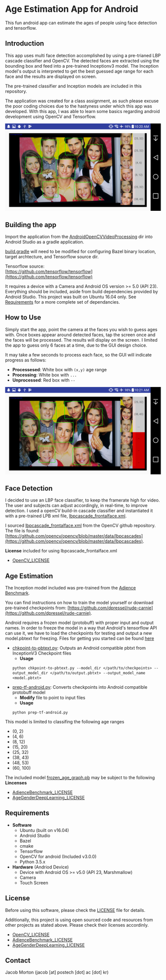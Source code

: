 # Age Estimation App for Android #
 This fun android app can estimate the ages of people using face detection and tensorflow. 
 
 ## Introduction ## 
This app uses multi face detection accomplished by using a pre-trianed LBP cascade classifier and OpenCV. The detected faces are extracted using the bounding box and feed into a pre-trained Inceptionv3 model. The Inception model's output is interpreted to get the best guessed age range for each face and the results are displayed on screen.  
  
The pre-trained classifier and Inception models are included in this repository.
  
The application was created for a class assignment, as such please excuse the poor coding choices due to the hastyness under which this app was developed. With this app, I was able to learn some basics regarding android development using OpenCV and Tensorflow.

![Screenshot](docs/images/Screenshot_2017-11-02-10-20-55.png)

## Building the app ##
Import the application from the [AndroidOpenCVVideoProcessing](AndroidOpenCVVideoProcessing) dir into Android Studio as a gradle application.  
  
[build.gradle](AndroidOpenCVVideoProcessing/app/build.gradle) will need to be modified for configuring Bazel binary location, target archtecture, and Tensorflow source dir.  
  
Tensorflow source:   
[https://github.com/tensorflow/tensorflow](https://github.com/tensorflow/tensorflow)
  
It requires a device with a Camera and Android OS version >= 5.0 (API 23). Everything should be included, aside from build dependencies provided by Android Studio. This project was built on Ubuntu 16.04 only. See [Requirements](#requirements) for a more complete set of dependancies.  

## How to Use ##
Simply start the app, point the camera at the faces you wish to guess ages with. Once boxes appear around detected faces, tap the screen once and the faces will be processed. The results will display on the screen. I limited the app to guess only 6 faces at a time, due to the GUI design choice.  
  
It may take a few seconds to process each face, so the GUI will indicate progress as follows:
  * __Processesed__: White box with `(x,y)` age range
  * __Processing__:  White box with `...`
  * __Unprocessed__: Red box with `--`
  
![Processing Progress](docs/images/Screenshot_2017-11-02-10-21-18.png)

## Face Detection ##
I decided to use an LBP face classifier, to keep the framerate high for video. The user and subjects can adjust accordingly, in real-time, to improve detection. I used a openCV build-in cascade classifier and instantiated it with a pre-trained LPB xml file, [lbpcascade_frontalface.xml](AndroidOpenCVVideoProcessing/app/src/main/res/raw/lbpcascade_frontalface.xml).  
  
I sourced [lbpcascade_frontalface.xml](AndroidOpenCVVideoProcessing/app/src/main/res/raw/lbpcascade_frontalface.xml) from the OpenCV github repository. The file is found:  
[https://github.com/opencv/opencv/blob/master/data/lbpcascades](https://github.com/opencv/opencv/blob/master/data/lbpcascades).
  
__License__ included for using lbpcascade_frontalface.xml
  * [OpenCV_LICENSE](OpenCV_LICENSE)

## Age Estimation ##
The Inception model included was pre-trained from the [Adience Benchmark](http://www.openu.ac.il/home/hassner/Adience/data.html).  
  
You can find instructions on how to train the model yourself or download pre-trained checkpoints from:   [https://github.com/dpressel/rude-carnie](https://github.com/dpressel/rude-carnie).
  
Android requires a frozen model (protobuff) with proper input and output names. In order to freeze the model in a way that Android's tensorflow API can use it, we have to load the checkpoints for testing and output a new model.pbtext for freezing. Files for getting you started can be found [here](docs)
  
  * [chkpoint-to-pbtext.py](docs/chkpoint-to-pbtext.py): Outputs an Android compatible pbtxt from InceptionV3 Checkpoint files
    * __Usage__
    ```
    python chkpoint-to-pbtext.py --model_dir </path/to/checkpoints> --output_model_dir </path/to/output.pbtxt> --output_model_name <model.pbtxt>
    ```
  * [prep-tf-android.py](docs/prep-tf-android.py): Converts checkpoints into Android compatible protobuff model
    * __Modify__ file to point to input files
    * __Usage__
    ```
    python prep-tf-android.py
    ```
  
This model is limited to classifing the following age ranges
  - (0, 2)
  - (4, 6)
  - (8, 12)
  - (15, 20)
  - (25, 32)
  - (38, 43)
  - (48, 53)
  - (60, 100)

The included model [frozen_age_graph.pb](AndroidOpenCVVideoProcessing/app/src/main/assets) may be subject to the following __Lincenses__ 
  * [AdienceBenchmark_LICENSE](AdienceBenchmark_LICENSE)
  * [AgeGenderDeepLearning_LICENSE](AgeGenderDeepLearning_LICENSE)

## Requirements ##
  * __Software__
    * Ubuntu (built on v16.04)
    * Android Studio
    * Bazel
    * cmake
    * Tensorflow
    * OpenCV for android (Included v3.0.0)
    * Python 3.5.x
  * __Hardware__ (Andriod Device)
    * Device with Android OS >= v5.0 (API 23, Marshmallow)
    * Camera
    * Touch Screen


## License ##

Before using this software, please check the [LICENSE](LICENSE) file for details. 

Additionally, this project is using open sourced code and resources from other projects as stated above. Please check their licenses accordinly.
  * [OpenCV_LICENSE](OpenCV_LICENSE)
  * [AdienceBenchmark_LICENSE](AdienceBenchmark_LICENSE)
  * [AgeGenderDeepLearning_LICENSE](AgeGenderDeepLearning_LICENSE)

## Contact ##
Jacob Morton (jacob [at] postech [dot] ac [dot] kr)
